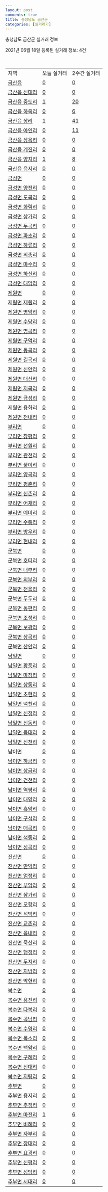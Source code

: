 ```yaml
---
layout: post
comments: true
title: 충청남도 금산군
categories: [실거래가]
---
```


충청남도 금산군 실거래 정보

2021년 06월 18일 등록된 실거래 정보: 4건

<script type="text/javascript">
  google.charts.load('current', {'packages':['corechart']});
  google.charts.setOnLoadCallback(drawChart);

  function drawChart() {
    var data = google.visualization.arrayToDataTable([['거래일', '매매', '전월세', '전매'], ['2021-03', 2, 2, 0], ['2021-04', 15, 7, 3], ['2021-05', 26, 15, 5], ['2021-06', 8, 3, 6]]);

    var options = {
      title: '최근 유형별 거래량 추이',
      legend: { position: 'bottom' }
    };

    var chart = new google.visualization.LineChart(document.getElementById('columnchart_material'));
    chart.draw(data, (options));
  }
</script>

<div id="columnchart_material" style="width: 450px; margin-left: -35px"></div>
<br>
<table class="sortable">
  <tr>
    <td>지역</td>
    <td>오늘 실거래</td>
    <td>2주간 실거래</td>
  </tr>

  
  <tr class="item">
    <td><a href="4471025000.html">금산읍</a></td>
    <td><a href="4471025000.html">0</a></td>
    <td><a href="4471025000.html">0</a></td>
  </tr>
    

  <tr class="item">
    <td><a href="4471025021.html">금산읍 신대리</a></td>
    <td><a href="4471025021.html">0</a></td>
    <td><a href="4471025021.html">0</a></td>
  </tr>
    

  <tr class="item">
    <td><a href="4471025022.html">금산읍 중도리</a></td>
    <td><a href="4471025022.html">1</a></td>
    <td><a href="4471025022.html">20</a></td>
  </tr>
    

  <tr class="item">
    <td><a href="4471025023.html">금산읍 하옥리</a></td>
    <td><a href="4471025023.html">0</a></td>
    <td><a href="4471025023.html">6</a></td>
  </tr>
    

  <tr class="item">
    <td><a href="4471025024.html">금산읍 상리</a></td>
    <td><a href="4471025024.html">1</a></td>
    <td><a href="4471025024.html">41</a></td>
  </tr>
    

  <tr class="item">
    <td><a href="4471025025.html">금산읍 아인리</a></td>
    <td><a href="4471025025.html">0</a></td>
    <td><a href="4471025025.html">11</a></td>
  </tr>
    

  <tr class="item">
    <td><a href="4471025026.html">금산읍 상옥리</a></td>
    <td><a href="4471025026.html">0</a></td>
    <td><a href="4471025026.html">0</a></td>
  </tr>
    

  <tr class="item">
    <td><a href="4471025027.html">금산읍 계진리</a></td>
    <td><a href="4471025027.html">0</a></td>
    <td><a href="4471025027.html">0</a></td>
  </tr>
    

  <tr class="item">
    <td><a href="4471025028.html">금산읍 양지리</a></td>
    <td><a href="4471025028.html">1</a></td>
    <td><a href="4471025028.html">8</a></td>
  </tr>
    

  <tr class="item">
    <td><a href="4471025029.html">금산읍 음지리</a></td>
    <td><a href="4471025029.html">0</a></td>
    <td><a href="4471025029.html">0</a></td>
  </tr>
    

  <tr class="item">
    <td><a href="4471031000.html">금성면</a></td>
    <td><a href="4471031000.html">0</a></td>
    <td><a href="4471031000.html">0</a></td>
  </tr>
    

  <tr class="item">
    <td><a href="4471031021.html">금성면 양전리</a></td>
    <td><a href="4471031021.html">0</a></td>
    <td><a href="4471031021.html">0</a></td>
  </tr>
    

  <tr class="item">
    <td><a href="4471031022.html">금성면 도곡리</a></td>
    <td><a href="4471031022.html">0</a></td>
    <td><a href="4471031022.html">0</a></td>
  </tr>
    

  <tr class="item">
    <td><a href="4471031023.html">금성면 화림리</a></td>
    <td><a href="4471031023.html">0</a></td>
    <td><a href="4471031023.html">0</a></td>
  </tr>
    

  <tr class="item">
    <td><a href="4471031024.html">금성면 상가리</a></td>
    <td><a href="4471031024.html">0</a></td>
    <td><a href="4471031024.html">0</a></td>
  </tr>
    

  <tr class="item">
    <td><a href="4471031025.html">금성면 두곡리</a></td>
    <td><a href="4471031025.html">0</a></td>
    <td><a href="4471031025.html">0</a></td>
  </tr>
    

  <tr class="item">
    <td><a href="4471031026.html">금성면 파초리</a></td>
    <td><a href="4471031026.html">0</a></td>
    <td><a href="4471031026.html">0</a></td>
  </tr>
    

  <tr class="item">
    <td><a href="4471031027.html">금성면 하류리</a></td>
    <td><a href="4471031027.html">0</a></td>
    <td><a href="4471031027.html">0</a></td>
  </tr>
    

  <tr class="item">
    <td><a href="4471031028.html">금성면 의총리</a></td>
    <td><a href="4471031028.html">0</a></td>
    <td><a href="4471031028.html">0</a></td>
  </tr>
    

  <tr class="item">
    <td><a href="4471031029.html">금성면 마수리</a></td>
    <td><a href="4471031029.html">0</a></td>
    <td><a href="4471031029.html">0</a></td>
  </tr>
    

  <tr class="item">
    <td><a href="4471031030.html">금성면 하신리</a></td>
    <td><a href="4471031030.html">0</a></td>
    <td><a href="4471031030.html">0</a></td>
  </tr>
    

  <tr class="item">
    <td><a href="4471031031.html">금성면 대암리</a></td>
    <td><a href="4471031031.html">0</a></td>
    <td><a href="4471031031.html">0</a></td>
  </tr>
    

  <tr class="item">
    <td><a href="4471032000.html">제원면</a></td>
    <td><a href="4471032000.html">0</a></td>
    <td><a href="4471032000.html">0</a></td>
  </tr>
    

  <tr class="item">
    <td><a href="4471032021.html">제원면 제원리</a></td>
    <td><a href="4471032021.html">0</a></td>
    <td><a href="4471032021.html">0</a></td>
  </tr>
    

  <tr class="item">
    <td><a href="4471032022.html">제원면 명암리</a></td>
    <td><a href="4471032022.html">0</a></td>
    <td><a href="4471032022.html">0</a></td>
  </tr>
    

  <tr class="item">
    <td><a href="4471032023.html">제원면 수당리</a></td>
    <td><a href="4471032023.html">0</a></td>
    <td><a href="4471032023.html">0</a></td>
  </tr>
    

  <tr class="item">
    <td><a href="4471032024.html">제원면 명곡리</a></td>
    <td><a href="4471032024.html">0</a></td>
    <td><a href="4471032024.html">0</a></td>
  </tr>
    

  <tr class="item">
    <td><a href="4471032025.html">제원면 구억리</a></td>
    <td><a href="4471032025.html">0</a></td>
    <td><a href="4471032025.html">0</a></td>
  </tr>
    

  <tr class="item">
    <td><a href="4471032026.html">제원면 동곡리</a></td>
    <td><a href="4471032026.html">0</a></td>
    <td><a href="4471032026.html">0</a></td>
  </tr>
    

  <tr class="item">
    <td><a href="4471032027.html">제원면 길곡리</a></td>
    <td><a href="4471032027.html">0</a></td>
    <td><a href="4471032027.html">0</a></td>
  </tr>
    

  <tr class="item">
    <td><a href="4471032028.html">제원면 신안리</a></td>
    <td><a href="4471032028.html">0</a></td>
    <td><a href="4471032028.html">0</a></td>
  </tr>
    

  <tr class="item">
    <td><a href="4471032029.html">제원면 대산리</a></td>
    <td><a href="4471032029.html">0</a></td>
    <td><a href="4471032029.html">0</a></td>
  </tr>
    

  <tr class="item">
    <td><a href="4471032030.html">제원면 저곡리</a></td>
    <td><a href="4471032030.html">0</a></td>
    <td><a href="4471032030.html">0</a></td>
  </tr>
    

  <tr class="item">
    <td><a href="4471032031.html">제원면 금성리</a></td>
    <td><a href="4471032031.html">0</a></td>
    <td><a href="4471032031.html">0</a></td>
  </tr>
    

  <tr class="item">
    <td><a href="4471032032.html">제원면 용화리</a></td>
    <td><a href="4471032032.html">0</a></td>
    <td><a href="4471032032.html">0</a></td>
  </tr>
    

  <tr class="item">
    <td><a href="4471032033.html">제원면 천내리</a></td>
    <td><a href="4471032033.html">0</a></td>
    <td><a href="4471032033.html">0</a></td>
  </tr>
    

  <tr class="item">
    <td><a href="4471033000.html">부리면</a></td>
    <td><a href="4471033000.html">0</a></td>
    <td><a href="4471033000.html">0</a></td>
  </tr>
    

  <tr class="item">
    <td><a href="4471033021.html">부리면 창평리</a></td>
    <td><a href="4471033021.html">0</a></td>
    <td><a href="4471033021.html">0</a></td>
  </tr>
    

  <tr class="item">
    <td><a href="4471033022.html">부리면 선원리</a></td>
    <td><a href="4471033022.html">0</a></td>
    <td><a href="4471033022.html">0</a></td>
  </tr>
    

  <tr class="item">
    <td><a href="4471033023.html">부리면 관천리</a></td>
    <td><a href="4471033023.html">0</a></td>
    <td><a href="4471033023.html">0</a></td>
  </tr>
    

  <tr class="item">
    <td><a href="4471033024.html">부리면 불이리</a></td>
    <td><a href="4471033024.html">0</a></td>
    <td><a href="4471033024.html">0</a></td>
  </tr>
    

  <tr class="item">
    <td><a href="4471033025.html">부리면 양곡리</a></td>
    <td><a href="4471033025.html">0</a></td>
    <td><a href="4471033025.html">0</a></td>
  </tr>
    

  <tr class="item">
    <td><a href="4471033026.html">부리면 평촌리</a></td>
    <td><a href="4471033026.html">0</a></td>
    <td><a href="4471033026.html">0</a></td>
  </tr>
    

  <tr class="item">
    <td><a href="4471033027.html">부리면 신촌리</a></td>
    <td><a href="4471033027.html">0</a></td>
    <td><a href="4471033027.html">0</a></td>
  </tr>
    

  <tr class="item">
    <td><a href="4471033028.html">부리면 어재리</a></td>
    <td><a href="4471033028.html">0</a></td>
    <td><a href="4471033028.html">0</a></td>
  </tr>
    

  <tr class="item">
    <td><a href="4471033029.html">부리면 예미리</a></td>
    <td><a href="4471033029.html">0</a></td>
    <td><a href="4471033029.html">0</a></td>
  </tr>
    

  <tr class="item">
    <td><a href="4471033030.html">부리면 수통리</a></td>
    <td><a href="4471033030.html">0</a></td>
    <td><a href="4471033030.html">0</a></td>
  </tr>
    

  <tr class="item">
    <td><a href="4471033031.html">부리면 방우리</a></td>
    <td><a href="4471033031.html">0</a></td>
    <td><a href="4471033031.html">0</a></td>
  </tr>
    

  <tr class="item">
    <td><a href="4471033032.html">부리면 현내리</a></td>
    <td><a href="4471033032.html">0</a></td>
    <td><a href="4471033032.html">0</a></td>
  </tr>
    

  <tr class="item">
    <td><a href="4471034000.html">군북면</a></td>
    <td><a href="4471034000.html">0</a></td>
    <td><a href="4471034000.html">0</a></td>
  </tr>
    

  <tr class="item">
    <td><a href="4471034021.html">군북면 호티리</a></td>
    <td><a href="4471034021.html">0</a></td>
    <td><a href="4471034021.html">0</a></td>
  </tr>
    

  <tr class="item">
    <td><a href="4471034022.html">군북면 내부리</a></td>
    <td><a href="4471034022.html">0</a></td>
    <td><a href="4471034022.html">0</a></td>
  </tr>
    

  <tr class="item">
    <td><a href="4471034023.html">군북면 외부리</a></td>
    <td><a href="4471034023.html">0</a></td>
    <td><a href="4471034023.html">0</a></td>
  </tr>
    

  <tr class="item">
    <td><a href="4471034024.html">군북면 천을리</a></td>
    <td><a href="4471034024.html">0</a></td>
    <td><a href="4471034024.html">0</a></td>
  </tr>
    

  <tr class="item">
    <td><a href="4471034025.html">군북면 두두리</a></td>
    <td><a href="4471034025.html">0</a></td>
    <td><a href="4471034025.html">0</a></td>
  </tr>
    

  <tr class="item">
    <td><a href="4471034026.html">군북면 동편리</a></td>
    <td><a href="4471034026.html">0</a></td>
    <td><a href="4471034026.html">0</a></td>
  </tr>
    

  <tr class="item">
    <td><a href="4471034027.html">군북면 조정리</a></td>
    <td><a href="4471034027.html">0</a></td>
    <td><a href="4471034027.html">0</a></td>
  </tr>
    

  <tr class="item">
    <td><a href="4471034028.html">군북면 보광리</a></td>
    <td><a href="4471034028.html">0</a></td>
    <td><a href="4471034028.html">0</a></td>
  </tr>
    

  <tr class="item">
    <td><a href="4471034029.html">군북면 상곡리</a></td>
    <td><a href="4471034029.html">0</a></td>
    <td><a href="4471034029.html">0</a></td>
  </tr>
    

  <tr class="item">
    <td><a href="4471034030.html">군북면 산안리</a></td>
    <td><a href="4471034030.html">0</a></td>
    <td><a href="4471034030.html">0</a></td>
  </tr>
    

  <tr class="item">
    <td><a href="4471035000.html">남일면</a></td>
    <td><a href="4471035000.html">0</a></td>
    <td><a href="4471035000.html">0</a></td>
  </tr>
    

  <tr class="item">
    <td><a href="4471035021.html">남일면 황풍리</a></td>
    <td><a href="4471035021.html">0</a></td>
    <td><a href="4471035021.html">0</a></td>
  </tr>
    

  <tr class="item">
    <td><a href="4471035022.html">남일면 마장리</a></td>
    <td><a href="4471035022.html">0</a></td>
    <td><a href="4471035022.html">0</a></td>
  </tr>
    

  <tr class="item">
    <td><a href="4471035023.html">남일면 상동리</a></td>
    <td><a href="4471035023.html">0</a></td>
    <td><a href="4471035023.html">0</a></td>
  </tr>
    

  <tr class="item">
    <td><a href="4471035024.html">남일면 초현리</a></td>
    <td><a href="4471035024.html">0</a></td>
    <td><a href="4471035024.html">0</a></td>
  </tr>
    

  <tr class="item">
    <td><a href="4471035025.html">남일면 덕천리</a></td>
    <td><a href="4471035025.html">0</a></td>
    <td><a href="4471035025.html">0</a></td>
  </tr>
    

  <tr class="item">
    <td><a href="4471035026.html">남일면 신정리</a></td>
    <td><a href="4471035026.html">0</a></td>
    <td><a href="4471035026.html">0</a></td>
  </tr>
    

  <tr class="item">
    <td><a href="4471035027.html">남일면 신동리</a></td>
    <td><a href="4471035027.html">0</a></td>
    <td><a href="4471035027.html">0</a></td>
  </tr>
    

  <tr class="item">
    <td><a href="4471035028.html">남일면 음대리</a></td>
    <td><a href="4471035028.html">0</a></td>
    <td><a href="4471035028.html">0</a></td>
  </tr>
    

  <tr class="item">
    <td><a href="4471035029.html">남일면 신천리</a></td>
    <td><a href="4471035029.html">0</a></td>
    <td><a href="4471035029.html">0</a></td>
  </tr>
    

  <tr class="item">
    <td><a href="4471036000.html">남이면</a></td>
    <td><a href="4471036000.html">0</a></td>
    <td><a href="4471036000.html">0</a></td>
  </tr>
    

  <tr class="item">
    <td><a href="4471036021.html">남이면 하금리</a></td>
    <td><a href="4471036021.html">0</a></td>
    <td><a href="4471036021.html">0</a></td>
  </tr>
    

  <tr class="item">
    <td><a href="4471036022.html">남이면 상금리</a></td>
    <td><a href="4471036022.html">0</a></td>
    <td><a href="4471036022.html">0</a></td>
  </tr>
    

  <tr class="item">
    <td><a href="4471036023.html">남이면 건천리</a></td>
    <td><a href="4471036023.html">0</a></td>
    <td><a href="4471036023.html">0</a></td>
  </tr>
    

  <tr class="item">
    <td><a href="4471036024.html">남이면 역평리</a></td>
    <td><a href="4471036024.html">0</a></td>
    <td><a href="4471036024.html">0</a></td>
  </tr>
    

  <tr class="item">
    <td><a href="4471036025.html">남이면 대양리</a></td>
    <td><a href="4471036025.html">0</a></td>
    <td><a href="4471036025.html">0</a></td>
  </tr>
    

  <tr class="item">
    <td><a href="4471036026.html">남이면 흑암리</a></td>
    <td><a href="4471036026.html">0</a></td>
    <td><a href="4471036026.html">0</a></td>
  </tr>
    

  <tr class="item">
    <td><a href="4471036027.html">남이면 구석리</a></td>
    <td><a href="4471036027.html">0</a></td>
    <td><a href="4471036027.html">0</a></td>
  </tr>
    

  <tr class="item">
    <td><a href="4471036028.html">남이면 매곡리</a></td>
    <td><a href="4471036028.html">0</a></td>
    <td><a href="4471036028.html">0</a></td>
  </tr>
    

  <tr class="item">
    <td><a href="4471036029.html">남이면 석동리</a></td>
    <td><a href="4471036029.html">0</a></td>
    <td><a href="4471036029.html">0</a></td>
  </tr>
    

  <tr class="item">
    <td><a href="4471036030.html">남이면 성곡리</a></td>
    <td><a href="4471036030.html">0</a></td>
    <td><a href="4471036030.html">0</a></td>
  </tr>
    

  <tr class="item">
    <td><a href="4471037000.html">진산면</a></td>
    <td><a href="4471037000.html">0</a></td>
    <td><a href="4471037000.html">0</a></td>
  </tr>
    

  <tr class="item">
    <td><a href="4471037021.html">진산면 만악리</a></td>
    <td><a href="4471037021.html">0</a></td>
    <td><a href="4471037021.html">0</a></td>
  </tr>
    

  <tr class="item">
    <td><a href="4471037022.html">진산면 엄정리</a></td>
    <td><a href="4471037022.html">0</a></td>
    <td><a href="4471037022.html">0</a></td>
  </tr>
    

  <tr class="item">
    <td><a href="4471037023.html">진산면 부암리</a></td>
    <td><a href="4471037023.html">0</a></td>
    <td><a href="4471037023.html">0</a></td>
  </tr>
    

  <tr class="item">
    <td><a href="4471037024.html">진산면 삼가리</a></td>
    <td><a href="4471037024.html">0</a></td>
    <td><a href="4471037024.html">0</a></td>
  </tr>
    

  <tr class="item">
    <td><a href="4471037025.html">진산면 오항리</a></td>
    <td><a href="4471037025.html">0</a></td>
    <td><a href="4471037025.html">0</a></td>
  </tr>
    

  <tr class="item">
    <td><a href="4471037026.html">진산면 석막리</a></td>
    <td><a href="4471037026.html">0</a></td>
    <td><a href="4471037026.html">0</a></td>
  </tr>
    

  <tr class="item">
    <td><a href="4471037027.html">진산면 교촌리</a></td>
    <td><a href="4471037027.html">0</a></td>
    <td><a href="4471037027.html">0</a></td>
  </tr>
    

  <tr class="item">
    <td><a href="4471037028.html">진산면 읍내리</a></td>
    <td><a href="4471037028.html">0</a></td>
    <td><a href="4471037028.html">0</a></td>
  </tr>
    

  <tr class="item">
    <td><a href="4471037029.html">진산면 묵산리</a></td>
    <td><a href="4471037029.html">0</a></td>
    <td><a href="4471037029.html">0</a></td>
  </tr>
    

  <tr class="item">
    <td><a href="4471037030.html">진산면 행정리</a></td>
    <td><a href="4471037030.html">0</a></td>
    <td><a href="4471037030.html">0</a></td>
  </tr>
    

  <tr class="item">
    <td><a href="4471037031.html">진산면 두지리</a></td>
    <td><a href="4471037031.html">0</a></td>
    <td><a href="4471037031.html">0</a></td>
  </tr>
    

  <tr class="item">
    <td><a href="4471037032.html">진산면 지방리</a></td>
    <td><a href="4471037032.html">0</a></td>
    <td><a href="4471037032.html">0</a></td>
  </tr>
    

  <tr class="item">
    <td><a href="4471037033.html">진산면 막현리</a></td>
    <td><a href="4471037033.html">0</a></td>
    <td><a href="4471037033.html">0</a></td>
  </tr>
    

  <tr class="item">
    <td><a href="4471038000.html">복수면</a></td>
    <td><a href="4471038000.html">0</a></td>
    <td><a href="4471038000.html">0</a></td>
  </tr>
    

  <tr class="item">
    <td><a href="4471038021.html">복수면 용진리</a></td>
    <td><a href="4471038021.html">0</a></td>
    <td><a href="4471038021.html">0</a></td>
  </tr>
    

  <tr class="item">
    <td><a href="4471038022.html">복수면 다복리</a></td>
    <td><a href="4471038022.html">0</a></td>
    <td><a href="4471038022.html">0</a></td>
  </tr>
    

  <tr class="item">
    <td><a href="4471038023.html">복수면 곡남리</a></td>
    <td><a href="4471038023.html">0</a></td>
    <td><a href="4471038023.html">0</a></td>
  </tr>
    

  <tr class="item">
    <td><a href="4471038024.html">복수면 수영리</a></td>
    <td><a href="4471038024.html">0</a></td>
    <td><a href="4471038024.html">0</a></td>
  </tr>
    

  <tr class="item">
    <td><a href="4471038025.html">복수면 목소리</a></td>
    <td><a href="4471038025.html">0</a></td>
    <td><a href="4471038025.html">0</a></td>
  </tr>
    

  <tr class="item">
    <td><a href="4471038026.html">복수면 백암리</a></td>
    <td><a href="4471038026.html">0</a></td>
    <td><a href="4471038026.html">0</a></td>
  </tr>
    

  <tr class="item">
    <td><a href="4471038027.html">복수면 구례리</a></td>
    <td><a href="4471038027.html">0</a></td>
    <td><a href="4471038027.html">0</a></td>
  </tr>
    

  <tr class="item">
    <td><a href="4471038028.html">복수면 신대리</a></td>
    <td><a href="4471038028.html">0</a></td>
    <td><a href="4471038028.html">0</a></td>
  </tr>
    

  <tr class="item">
    <td><a href="4471038029.html">복수면 지량리</a></td>
    <td><a href="4471038029.html">0</a></td>
    <td><a href="4471038029.html">0</a></td>
  </tr>
    

  <tr class="item">
    <td><a href="4471039000.html">추부면</a></td>
    <td><a href="4471039000.html">0</a></td>
    <td><a href="4471039000.html">0</a></td>
  </tr>
    

  <tr class="item">
    <td><a href="4471039021.html">추부면 용지리</a></td>
    <td><a href="4471039021.html">0</a></td>
    <td><a href="4471039021.html">0</a></td>
  </tr>
    

  <tr class="item">
    <td><a href="4471039022.html">추부면 추정리</a></td>
    <td><a href="4471039022.html">0</a></td>
    <td><a href="4471039022.html">0</a></td>
  </tr>
    

  <tr class="item">
    <td><a href="4471039023.html">추부면 마전리</a></td>
    <td><a href="4471039023.html">1</a></td>
    <td><a href="4471039023.html">6</a></td>
  </tr>
    

  <tr class="item">
    <td><a href="4471039024.html">추부면 비례리</a></td>
    <td><a href="4471039024.html">0</a></td>
    <td><a href="4471039024.html">0</a></td>
  </tr>
    

  <tr class="item">
    <td><a href="4471039025.html">추부면 자부리</a></td>
    <td><a href="4471039025.html">0</a></td>
    <td><a href="4471039025.html">0</a></td>
  </tr>
    

  <tr class="item">
    <td><a href="4471039026.html">추부면 장대리</a></td>
    <td><a href="4471039026.html">0</a></td>
    <td><a href="4471039026.html">0</a></td>
  </tr>
    

  <tr class="item">
    <td><a href="4471039027.html">추부면 요광리</a></td>
    <td><a href="4471039027.html">0</a></td>
    <td><a href="4471039027.html">0</a></td>
  </tr>
    

  <tr class="item">
    <td><a href="4471039028.html">추부면 신평리</a></td>
    <td><a href="4471039028.html">0</a></td>
    <td><a href="4471039028.html">0</a></td>
  </tr>
    

  <tr class="item">
    <td><a href="4471039029.html">추부면 성당리</a></td>
    <td><a href="4471039029.html">0</a></td>
    <td><a href="4471039029.html">0</a></td>
  </tr>
    

  <tr class="item">
    <td><a href="4471039030.html">추부면 서대리</a></td>
    <td><a href="4471039030.html">0</a></td>
    <td><a href="4471039030.html">0</a></td>
  </tr>
    


</table>


    